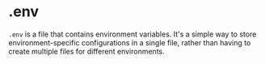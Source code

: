 # .env

`.env` is a file that contains environment variables. It's a simple way to store environment-specific configurations in a single file, rather than having to create multiple files for different environments.
